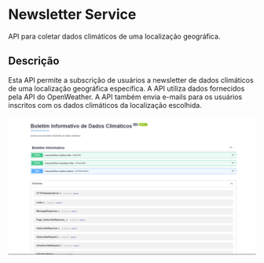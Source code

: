 # Newsletter Service

API para coletar dados climáticos de uma localização geográfica.

## Descrição

Esta API permite a subscrição de usuários a newsletter de dados climáticos de uma localização geográfica específica. A API utiliza dados fornecidos pela API do OpenWeather.
A API também envia e-mails para os usuários inscritos com os dados climáticos da localização escolhida.

![img.png](docs/img.png)
